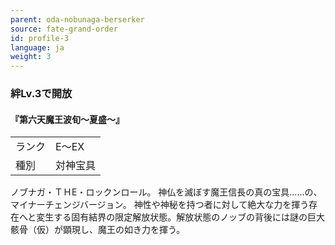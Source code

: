 ```yaml
---
parent: oda-nobunaga-berserker
source: fate-grand-order
id: profile-3
language: ja
weight: 3
---
```


### 絆Lv.3で開放

#### 『第六天魔王波旬～夏盛～』

<table>
  <tr><td>ランク</td><td>E～EX</td></tr>
  <tr><td>種別</td><td>対神宝具</td></tr>
</table>

ノブナガ・ＴＨE・ロックンロール。
神仏を滅ぼす魔王信長の真の宝具……の、マイナーチェンジバージョン。
神性や神秘を持つ者に対して絶大な力を揮う存在へと変生する固有結界の限定解放状態。解放状態のノッブの背後には謎の巨大骸骨（仮）が顕現し、魔王の如き力を揮う。
